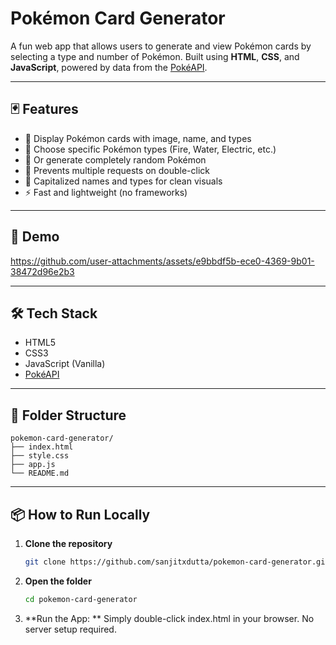 # Pokémon Card Generator

A fun web app that allows users to generate and view Pokémon cards by selecting a type and number of Pokémon. Built using **HTML**, **CSS**, and **JavaScript**, powered by data from the [PokéAPI](https://pokeapi.co/).

---

## 🃏 Features

- 🎴 Display Pokémon cards with image, name, and types
- 🔄 Choose specific Pokémon types (Fire, Water, Electric, etc.)
- 🎲 Or generate completely random Pokémon
- 🚫 Prevents multiple requests on double-click
- 🧠 Capitalized names and types for clean visuals
- ⚡ Fast and lightweight (no frameworks)

---

## 📸 Demo

https://github.com/user-attachments/assets/e9bbdf5b-ece0-4369-9b01-38472d96e2b3

---

## 🛠 Tech Stack

- HTML5
- CSS3
- JavaScript (Vanilla)
- [PokéAPI](https://pokeapi.co/)

---

## 📂 Folder Structure
```
pokemon-card-generator/
├── index.html
├── style.css
├── app.js
└── README.md
```

---

## 📦 How to Run Locally

1. **Clone the repository**
   ```bash
   git clone https://github.com/sanjitxdutta/pokemon-card-generator.git
2. **Open the folder**
   ```bash
   cd pokemon-card-generator
3. **Run the App: **
Simply double-click index.html in your browser.
No server setup required.

